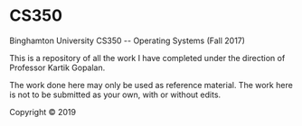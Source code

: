 # CS350

Binghamton University CS350 -- Operating Systems (Fall 2017)

This is a repository of all the work I have completed under the direction of Professor Kartik Gopalan.

The work done here may only be used as reference material. The work here is not to be submitted as your own, with or without edits.

Copyright © 2019
